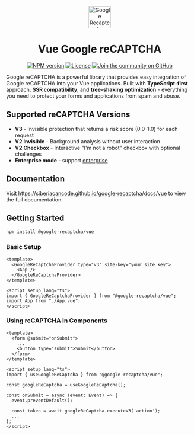 <div align="center">
  <a href="https://siberiacancode.github.io/google-recaptcha/docs/vue">
    <picture>
      <img alt="Google Recaptcha" src="https://siberiacancode.github.io/google-recaptcha/logo/gr-dark.png" height="60">
    </picture>
  </a>
  <h1>Vue Google reCAPTCHA</h1>

<a href="https://www.npmjs.com/package/@google-recaptcha/vue"><img alt="NPM version" src="https://img.shields.io/npm/v/@google-recaptcha/vue.svg?style=for-the-badge&labelColor=000000"></a>
<a href="https://github.com/siberiacancode/google-recaptcha/blob/main/LICENSE"><img alt="License" src="https://img.shields.io/npm/l/@google-recaptcha/vue.svg?style=for-the-badge&labelColor=000000"></a>
<a href="https://github.com/siberiacancode/google-recaptcha/discussions"><img alt="Join the community on GitHub" src="https://img.shields.io/badge/Join%20the%20community-blueviolet.svg?style=for-the-badge&logo=Vue.js&labelColor=000000&logoWidth=20"></a>

</div>

Google reCAPTCHA is a powerful library that provides easy integration of Google reCAPTCHA into your Vue applications. Built with **TypeScript-first** approach, **SSR compatibility**, and **tree-shaking optimization** - everything you need to protect your forms and applications from spam and abuse.

## Supported reCAPTCHA Versions

- **V3** - Invisible protection that returns a risk score (0.0-1.0) for each request
- **V2 Invisible** - Background analysis without user interaction
- **V2 Checkbox** - Interactive "I'm not a robot" checkbox with optional challenges
- **Enterprise mode** - support [enterprise](https://cloud.google.com/recaptcha/docs/overview)

## Documentation

Visit https://siberiacancode.github.io/google-recaptcha/docs/vue to view the full documentation.

## Getting Started

```bash
npm install @google-recaptcha/vue
```

### Basic Setup

```vue
<template>
  <GoogleReCaptchaProvider type="v3" site-key="your_site_key">
    <App />
  </GoogleReCaptchaProvider>
</template>

<script setup lang="ts">
import { GoogleReCaptchaProvider } from "@google-recaptcha/vue";
import App from "./App.vue";
</script>
```

### Using reCAPTCHA in Components

```vue
<template>
  <form @submit="onSubmit">
    ...
    <button type="submit">Submit</button>
  </form>
</template>

<script setup lang="ts">
import { useGoogleReCaptcha } from "@google-recaptcha/vue";

const googleReCaptcha = useGoogleReCaptcha();

const onSubmit = async (event: Event) => {
  event.preventDefault();

  const token = await googleReCaptcha.executeV3('action');
  ...
};
</script>
```
